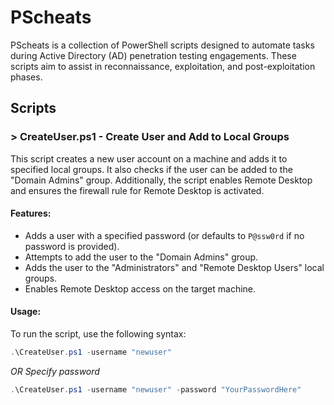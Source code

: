 # PScheats

PScheats is a collection of PowerShell scripts designed to automate tasks during Active Directory (AD) penetration testing engagements. These scripts aim to assist in reconnaissance, exploitation, and post-exploitation phases.

## Scripts

### > CreateUser.ps1 - Create User and Add to Local Groups

  This script creates a new user account on a machine and adds it to specified local groups. It also checks if the user can be added to the "Domain Admins" group. Additionally, the         script enables Remote Desktop and ensures the firewall rule for Remote Desktop is activated.
  
  #### Features:
  - Adds a user with a specified password (or defaults to `P@ssw0rd` if no password is provided).
  - Attempts to add the user to the "Domain Admins" group.
  - Adds the user to the "Administrators" and "Remote Desktop Users" local groups.
  - Enables Remote Desktop access on the target machine.
  
  #### Usage:
  
  To run the script, use the following syntax:
  ```powershell
  .\CreateUser.ps1 -username "newuser"
  ```
  
  *OR Specify password*
  
  ```powershell
  .\CreateUser.ps1 -username "newuser" -password "YourPasswordHere"
  ```
